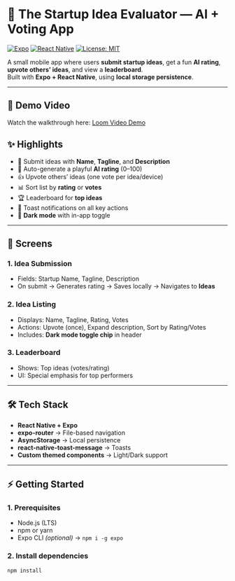 # 🚀 The Startup Idea Evaluator — AI + Voting App

[![Expo](https://img.shields.io/badge/Expo-49.0.0-000?logo=expo&logoColor=fff)](https://expo.dev/)
[![React Native](https://img.shields.io/badge/React%20Native-0.76-blue?logo=react&logoColor=fff)](https://reactnative.dev/)
[![License: MIT](https://img.shields.io/badge/License-MIT-yellow.svg)](./LICENSE)

A small mobile app where users **submit startup ideas**, get a fun **AI rating**, **upvote others’ ideas**, and view a **leaderboard**.  
Built with **Expo + React Native**, using **local storage persistence**.

---

## 🎥 Demo Video

Watch the walkthrough here: [Loom Video Demo](https://www.loom.com/share/your-demo-video-link)


## ✨ Highlights

- 📌 Submit ideas with **Name**, **Tagline**, and **Description**
- 🤖 Auto-generate a playful **AI rating** (0–100)
- 👍 Upvote others’ ideas (one vote per idea/device)
- 📊 Sort list by **rating** or **votes**
- 🏆 Leaderboard for **top ideas**
- 🍞 Toast notifications on all key actions
- 🌙 **Dark mode** with in-app toggle

---

## 📱 Screens

### 1. Idea Submission
- Fields: Startup Name, Tagline, Description  
- On submit → Generates rating → Saves locally → Navigates to **Ideas**

### 2. Idea Listing
- Displays: Name, Tagline, Rating, Votes  
- Actions: Upvote (once), Expand description, Sort by Rating/Votes  
- Includes: **Dark mode toggle chip** in header

### 3. Leaderboard
- Shows: Top ideas (votes/rating)  
- UI: Special emphasis for top performers

---

## 🛠 Tech Stack

- **React Native + Expo**
- **expo-router** → File-based navigation
- **AsyncStorage** → Local persistence
- **react-native-toast-message** → Toasts
- **Custom themed components** → Light/Dark support

---

## ⚡ Getting Started

### 1. Prerequisites
- Node.js (LTS)
- npm or yarn
- Expo CLI *(optional)* → `npm i -g expo`

### 2. Install dependencies
```bash
npm install
